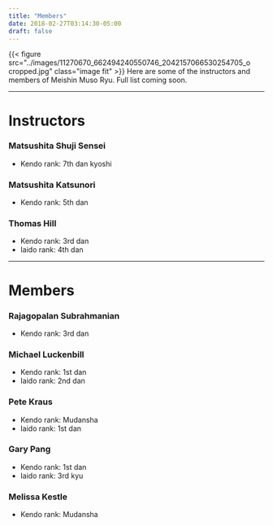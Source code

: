 ```yaml
---
title: "Members"
date: 2018-02-27T03:14:30-05:00
draft: false
---
```

{{< figure src="../images/11270670_662494240550746_2042157066530254705_o cropped.jpg" class="image fit" >}}
Here are some of the instructors and members of Meishin Muso Ryu. Full list coming soon.

---
# Instructors

### Matsushita Shuji Sensei
* Kendo rank: 7th dan kyoshi

### Matsushita Katsunori
* Kendo rank: 5th dan

<!-- ### Matsushita Kensaku -->

### Thomas Hill
* Kendo rank: 3rd dan
* Iaido rank: 4th dan

---
# Members

### Rajagopalan Subrahmanian
* Kendo rank: 3rd dan

### Michael Luckenbill
* Kendo rank: 1st dan
* Iaido rank: 2nd dan

### Pete Kraus
* Kendo rank: Mudansha
* Iaido rank: 1st dan

### Gary Pang
* Kendo rank: 1st dan
* Iaido rank: 3rd kyu

<!-- ### Marcus Hawkins -->

### Melissa Kestle
* Kendo rank: Mudansha